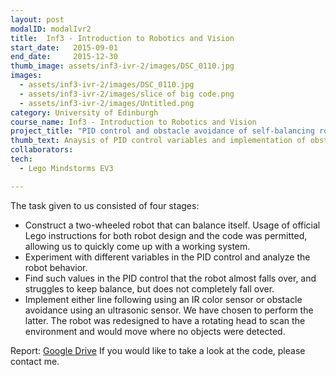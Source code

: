 ```yaml
---
layout: post
modalID: modalIvr2
title:  Inf3 - Introduction to Robotics and Vision
start_date:   2015-09-01
end_date:     2015-12-30
thumb_image: assets/inf3-ivr-2/images/DSC_0110.jpg
images:
  - assets/inf3-ivr-2/images/DSC_0110.jpg
  - assets/inf3-ivr-2/images/slice of big code.png
  - assets/inf3-ivr-2/images/Untitled.png
category: University of Edinburgh
course_name: Inf3 - Introduction to Robotics and Vision
project_title: "PID control and obstacle avoidance of self-balancing robot"
thumb_text: Anaysis of PID control variables and implementation of obstacle avoidance behaviour in a two-wheeled self-balancing robot
collaborators:
tech:
  - Lego Mindstorms EV3

---
```


The task given to us consisted of four stages:
* Construct a two-wheeled robot that can balance itself. Usage of official Lego instructions for both robot design and the code was permitted, allowing us to quickly come up with a working system.
* Experiment with different variables in the PID control and analyze the robot behavior.
* Find such values in the PID control that the robot almost falls over, and struggles to keep balance, but does not completely fall over.
* Implement either line following using an IR color sensor or obstacle avoidance using an ultrasonic sensor. We have chosen to perform the latter. The robot was redesigned to have a rotating head to scan the environment and would move where no objects were detected.

Report: [Google Drive](https://drive.google.com/open?id=1SnbbNkHMdz9dvIcwKRAZnuuKPNzqTMip)
If you would like to take a look at the code, please contact me.
